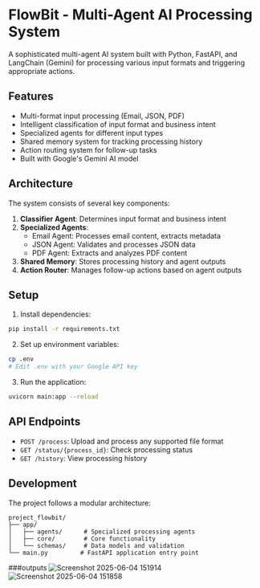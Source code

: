 # FlowBit - Multi-Agent AI Processing System

A sophisticated multi-agent AI system built with Python, FastAPI, and LangChain (Gemini) for processing various input formats and triggering appropriate actions.

## Features

- Multi-format input processing (Email, JSON, PDF)
- Intelligent classification of input format and business intent
- Specialized agents for different input types
- Shared memory system for tracking processing history
- Action routing system for follow-up tasks
- Built with Google's Gemini AI model

## Architecture

The system consists of several key components:

1. **Classifier Agent**: Determines input format and business intent
2. **Specialized Agents**:
   - Email Agent: Processes email content, extracts metadata
   - JSON Agent: Validates and processes JSON data
   - PDF Agent: Extracts and analyzes PDF content
3. **Shared Memory**: Stores processing history and agent outputs
4. **Action Router**: Manages follow-up actions based on agent outputs

## Setup

1. Install dependencies:
```bash
pip install -r requirements.txt
```

2. Set up environment variables:
```bash
cp .env
# Edit .env with your Google API key
```

3. Run the application:
```bash
uvicorn main:app --reload
```

## API Endpoints

- `POST /process`: Upload and process any supported file format
- `GET /status/{process_id}`: Check processing status
- `GET /history`: View processing history

## Development

The project follows a modular architecture:

```
project_flowbit/
├── app/
│   ├── agents/      # Specialized processing agents
│   ├── core/        # Core functionality
│   └── schemas/     # Data models and validation
└── main.py         # FastAPI application entry point
```
###outputs 
![Screenshot 2025-06-04 151914](https://github.com/user-attachments/assets/f4298c5e-dead-49e8-bad4-b7b6a5d544fc)
![Screenshot 2025-06-04 151858](https://github.com/user-attachments/assets/976556f7-6066-44bc-b79e-45231fbdf1df)
